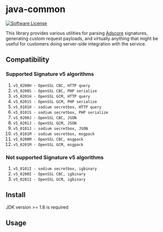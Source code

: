 # java-common

[![Software License](https://img.shields.io/badge/license-MIT-brightgreen.svg?style=flat-square)](LICENSE.md)

This library provides various utilities for parsing [Adscore](https://adscore.com) signatures,
generating custom request payloads, and virtually anything that might be useful for customers doing server-side
integration with the service.

## Compatibility

### Supported Signature v5 algorithms

1. `v5_0200H - OpenSSL CBC, HTTP query`
2. `v5_0200S - OpenSSL CBC, PHP serialize`
3. `v5_0201H - OpenSSL GCM, HTTP query`
4. `v5_0201S - OpenSSL GCM, PHP serialize`
5. `v5_0101H - sodium secretbox, HTTP query`
6. `v5_0101S - sodium secretbox, PHP serialize`
7. `v5_0200J - OpenSSL CBC, JSON`
8. `v5_0201J - OpenSSL GCM, JSON`
9. `v5_0101J - sodium secretbox, JSON`
10. `v5_0101M - sodium secretbox, msgpack`
11. `v5_0200M - OpenSSL CBC, msgpack`
12. `v5_0201M - OpenSSL GCM, msgpack`

### Not supported Signature v5 algorithms

1. `v5_0101I - sodium secretbox, igbinary`
2. `v5_0200I - OpenSSL CBC, igbinary`
3. `v5_0201I - OpenSSL GCM, igbinary`

## Install

JDK version >= 1.8 is required

## Usage